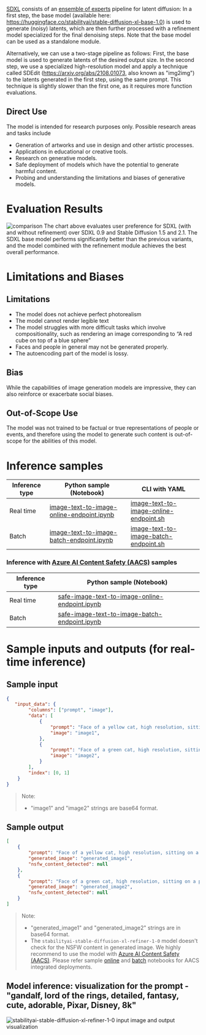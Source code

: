 [SDXL](https://arxiv.org/abs/2307.01952) consists of an [ensemble of experts](https://arxiv.org/abs/2211.01324) pipeline for latent diffusion: 
In a first step, the base model (available here: https://huggingface.co/stabilityai/stable-diffusion-xl-base-1.0) is used to generate (noisy) latents, which are then further processed with a refinement model specialized for the final denoising steps. Note that the base model can be used as a standalone module.

Alternatively, we can use a two-stage pipeline as follows:
First, the base model is used to generate latents of the desired output size. In the second step, we use a specialized high-resolution model and apply a technique called SDEdit (https://arxiv.org/abs/2108.01073, also known as "img2img") to the latents generated in the first step, using the same prompt. This technique is slightly slower than the first one, as it requires more function evaluations.

## Direct Use

The model is intended for research purposes only. Possible research areas and tasks include

- Generation of artworks and use in design and other artistic processes.
- Applications in educational or creative tools.
- Research on generative models.
- Safe deployment of models which have the potential to generate harmful content.
- Probing and understanding the limitations and biases of generative models.

# Evaluation Results

![comparison](https://huggingface.co/stabilityai/stable-diffusion-xl-refiner-1.0/blob/main/comparison.png)
The chart above evaluates user preference for SDXL (with and without refinement) over SDXL 0.9 and Stable Diffusion 1.5 and 2.1. The SDXL base model performs significantly better than the previous variants, and the model combined with the refinement module achieves the best overall performance.

# Limitations and Biases

## Limitations

- The model does not achieve perfect photorealism
- The model cannot render legible text
- The model struggles with more difficult tasks which involve compositionality, such as rendering an image corresponding to “A red cube on top of a blue sphere”
- Faces and people in general may not be generated properly.
- The autoencoding part of the model is lossy.

## Bias

While the capabilities of image generation models are impressive, they can also reinforce or exacerbate social biases.

## Out-of-Scope Use

The model was not trained to be factual or true representations of people or events, and therefore using the model to generate such content is out-of-scope for the abilities of this model.

# Inference samples

Inference type|Python sample (Notebook)|CLI with YAML
|--|--|--|
Real time|<a href="https://aka.ms/azureml-infer-sdk-image-text-to-image-generation" target="_blank">image-text-to-image-online-endpoint.ipynb</a>|<a href="https://aka.ms/azureml-infer-cli-image-text-to-image-generation" target="_blank">image-text-to-image-online-endpoint.sh</a>
Batch |<a href="https://aka.ms/azureml-infer-batch-sdk-image-text-to-image-generation" target="_blank">image-text-to-image-batch-endpoint.ipynb</a>|<a href="https://aka.ms/azureml-infer-batch-cli-image-text-to-image-generation" target="_blank">image-text-to-image-batch-endpoint.sh</a>

<h3> Inference with <a href="https://learn.microsoft.com/en-us/azure/ai-services/content-safety/studio-quickstart", target="_blank">Azure AI Content Safety (AACS)</a> samples </h3>

Inference type|Python sample (Notebook)
|--|--|
Real time|<a href="https://aka.ms/azureml-infer-sdk-safe-image-text-to-image-generation" target="_blank">safe-image-text-to-image-online-endpoint.ipynb</a>
Batch |<a href="https://aka.ms/azureml-infer-batch-sdk-safe-image-text-to-image-generation" target="_blank">safe-image-text-to-image-batch-endpoint.ipynb</a>

# Sample inputs and outputs (for real-time inference)

## Sample input

```json
{
   "input_data": {
        "columns": ["prompt", "image"],
        "data": [
            {
                "prompt": "Face of a yellow cat, high resolution, sitting on a park bench",
                "image": "image1",
            },
            {
                "prompt": "Face of a green cat, high resolution, sitting on a park bench",
                "image": "image2",
            }
        ],
        "index": [0, 1]
    }
}
```

> Note:
>
> - "image1" and "image2" strings are base64 format.

## Sample output

```json
[
    {
        "prompt": "Face of a yellow cat, high resolution, sitting on a park bench",
        "generated_image": "generated_image1",
        "nsfw_content_detected": null
    },
    {
        "prompt": "Face of a green cat, high resolution, sitting on a park bench",
        "generated_image": "generated_image2",
        "nsfw_content_detected": null
    }
]
```

> Note:
>
> - "generated_image1" and "generated_image2" strings are in base64 format.
> - The `stabilityai-stable-diffusion-xl-refiner-1-0` model doesn't check for the NSFW content in generated image. We highly recommend to use the model with <a href="https://learn.microsoft.com/en-us/azure/ai-services/content-safety/studio-quickstart" target="_blank">Azure AI Content Safety (AACS)</a>. Please refer sample <a href="https://aka.ms/azureml-infer-sdk-safe-image-text-to-image-generation" target="_blank">online</a> and <a href="https://aka.ms/azureml-infer-batch-sdk-safe-image-text-to-image-generation" target="_blank">batch</a> notebooks for AACS integrated deployments.

## Model inference: visualization for the prompt - "gandalf, lord of the rings, detailed, fantasy, cute, adorable, Pixar, Disney, 8k"

<img src="https://automlcesdkdataresources.blob.core.windows.net/finetuning-image-models/images/Model_Result_Visualizations(Do_not_delete)/output_gridviz_stabilityai-stable-diffusion-xl-refiner-1-0.png" alt="stabilityai-stable-diffusion-xl-refiner-1-0 input image and output visualization">
